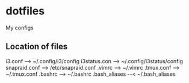 # dotfiles
My configs

## Location of files
i3.conf -->          ~/.config/i3/config
i3status.con -->     ~/.config/i3status/config
snapraid.conf -->     /etc/snapraid.conf
.vimrc -->           ~/.vimrc
.tmux.conf -->       ~/.tmux.conf
.bashrc -->          ~/.bashrc
.bash_aliases --<    ~/.bash_aliases
